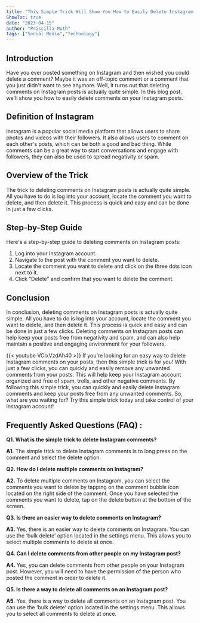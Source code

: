 ```yaml
---
title: "This Simple Trick Will Show You How to Easily Delete Instagram Comments on Your Posts!"
ShowToc: true 
date: "2023-04-15"
author: "Priscilla Muth" 
tags: ["Social Media","Technology"]
---
```

## Introduction

Have you ever posted something on Instagram and then wished you could delete a comment? Maybe it was an off-topic comment or a comment that you just didn't want to see anymore. Well, it turns out that deleting comments on Instagram posts is actually quite simple. In this blog post, we'll show you how to easily delete comments on your Instagram posts.

## Definition of Instagram

Instagram is a popular social media platform that allows users to share photos and videos with their followers. It also allows users to comment on each other's posts, which can be both a good and bad thing. While comments can be a great way to start conversations and engage with followers, they can also be used to spread negativity or spam.

## Overview of the Trick

The trick to deleting comments on Instagram posts is actually quite simple. All you have to do is log into your account, locate the comment you want to delete, and then delete it. This process is quick and easy and can be done in just a few clicks.

## Step-by-Step Guide

Here's a step-by-step guide to deleting comments on Instagram posts:

1. Log into your Instagram account.
2. Navigate to the post with the comment you want to delete.
3. Locate the comment you want to delete and click on the three dots icon next to it.
4. Click “Delete” and confirm that you want to delete the comment.

## Conclusion

In conclusion, deleting comments on Instagram posts is actually quite simple. All you have to do is log into your account, locate the comment you want to delete, and then delete it. This process is quick and easy and can be done in just a few clicks. Deleting comments on Instagram posts can help keep your posts free from negativity and spam, and can also help maintain a positive and engaging environment for your followers.

{{< youtube VCIxVzdAh40 >}} 
If you’re looking for an easy way to delete Instagram comments on your posts, then this simple trick is for you! With just a few clicks, you can quickly and easily remove any unwanted comments from your posts. This will help keep your Instagram account organized and free of spam, trolls, and other negative comments. By following this simple trick, you can quickly and easily delete Instagram comments and keep your posts free from any unwanted comments. So, what are you waiting for? Try this simple trick today and take control of your Instagram account!

## Frequently Asked Questions (FAQ) :
**Q1. What is the simple trick to delete Instagram comments?**

**A1.** The simple trick to delete Instagram comments is to long press on the comment and select the delete option.

**Q2. How do I delete multiple comments on Instagram?**

**A2.** To delete multiple comments on Instagram, you can select the comments you want to delete by tapping on the comment bubble icon located on the right side of the comment. Once you have selected the comments you want to delete, tap on the delete button at the bottom of the screen.

**Q3. Is there an easier way to delete comments on Instagram?**

**A3.** Yes, there is an easier way to delete comments on Instagram. You can use the ‘bulk delete’ option located in the settings menu. This allows you to select multiple comments to delete at once.

**Q4. Can I delete comments from other people on my Instagram post?**

**A4.** Yes, you can delete comments from other people on your Instagram post. However, you will need to have the permission of the person who posted the comment in order to delete it.

**Q5. Is there a way to delete all comments on an Instagram post?**

**A5.** Yes, there is a way to delete all comments on an Instagram post. You can use the ‘bulk delete’ option located in the settings menu. This allows you to select all comments to delete at once.


